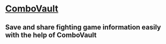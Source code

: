 # [ComboVault](https://combovault.com/)

## Save and share fighting game information easily with the help of ComboVault
